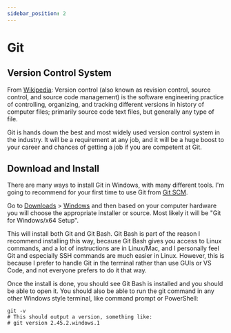 ```yaml
---
sidebar_position: 2
---
```


# Git

## Version Control System

From [Wikipedia](https://en.wikipedia.org/wiki/Version_control): Version control (also known as revision control, source control, and source code management) is the software engineering practice of controlling, organizing, and tracking different versions in history of computer files; primarily source code text files, but generally any type of file.

Git is hands down the best and most widely used version control system in the industry. It will be a requirement at any job, and it will be a huge boost to your career and chances of getting a job if you are competent at Git.

## Download and Install

There are many ways to install Git in Windows, with many different tools. I'm going to recommend for your first time to use Git from [Git SCM](https://git-scm.com).

Go to [Downloads](https://git-scm.com/downloads) > [Windows](https://git-scm.com/downloads/win) and then based on your computer hardware you will choose the appropriate installer or source. Most likely it will be "Git for Windows/x64 Setup".

This will install both Git and Git Bash. Git Bash is part of the reason I recommend installing this way, because Git Bash gives you access to Linux commands, and a lot of instructions are in Linux/Mac, and I personally feel Git and especially SSH commands are much easier in Linux. However, this is because I prefer to handle Git in the terminal rather than use GUIs or VS Code, and not everyone prefers to do it that way.

Once the install is done, you should see Git Bash is installed and you should be able to open it. You should also be able to run the git command in any other Windows style terminal, like command prompt or PowerShell:

```PowerShell"
git -v
# This should output a version, something like:
# git version 2.45.2.windows.1
```
